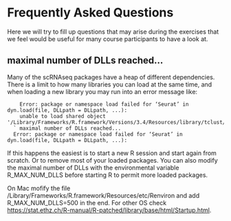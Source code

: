 # Frequently Asked Questions

Here we will try to fill up questions that may arise during the exercises that we feel would be useful for many course participants to have a look at.

## maximal number of DLLs reached...

Many of the scRNAseq packages have a heap of different dependencies. There is a limit to how many libraries you can load at the same time, and when loading a new library you may run into an error message like:

     	Error: package or namespace load failed for ‘Seurat’ in dyn.load(file, DLLpath = DLLpath, ...):
      	unable to load shared object '/Library/Frameworks/R.framework/Versions/3.4/Resources/library/tclust/libs/tclust.so':
      `	maximal number of DLLs reached...
      Error: package or namespace load failed for ‘Seurat’ in dyn.load(file, DLLpath = DLLpath, ...):

If this happens the easiest is to start a new R session and start again from scratch. Or to remove most of your loaded packages. You can also modify the maximal number of DLLs with the environmental variable R_MAX_NUM_DLLS before starting R to permit more loaded packages. 

On Mac  mofify the file /Library/Frameworks/R.framework/Resources/etc/Renviron and add R_MAX_NUM_DLLS=500 in the end. For other OS check https://stat.ethz.ch/R-manual/R-patched/library/base/html/Startup.html.

